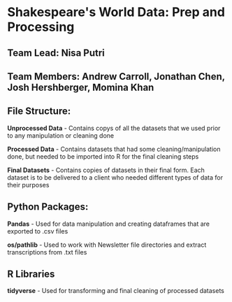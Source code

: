 <h1> Shakespeare's World Data: Prep and Processing</h1>

<h2>Team Lead: Nisa Putri</h2>

<h2>Team Members: Andrew Carroll, Jonathan Chen, Josh Hershberger, Momina Khan</h2>

<h2> File Structure: </h2>

<b>Unprocessed Data</b> - Contains copys of all the datasets that we used prior to any manipulation or cleaning done

<b>Processed Data</b> - Contains datasets that had some cleaning/manipulation done, but needed to be imported into R for the final cleaning steps

<b>Final Datasets</b> - Contains copies of datasets in their final form. Each dataset is to be delivered to a client who needed different types of data for their purposes 


<h2> Python Packages:</h2>

<b>Pandas</b> - Used for data manipulation and creating dataframes that are exported to .csv files

<b>os/pathlib</b> - Used to work with Newsletter file directories and extract transcriptions from .txt files


<h2>R Libraries</h2>

<b>tidyverse</b> - Used for transforming and final cleaning of processed datasets 

